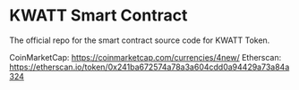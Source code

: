 # KWATT Smart Contract
The official repo for the smart contract source code for KWATT Token.

CoinMarketCap: https://coinmarketcap.com/currencies/4new/
Etherscan: https://etherscan.io/token/0x241ba672574a78a3a604cdd0a94429a73a84a324

